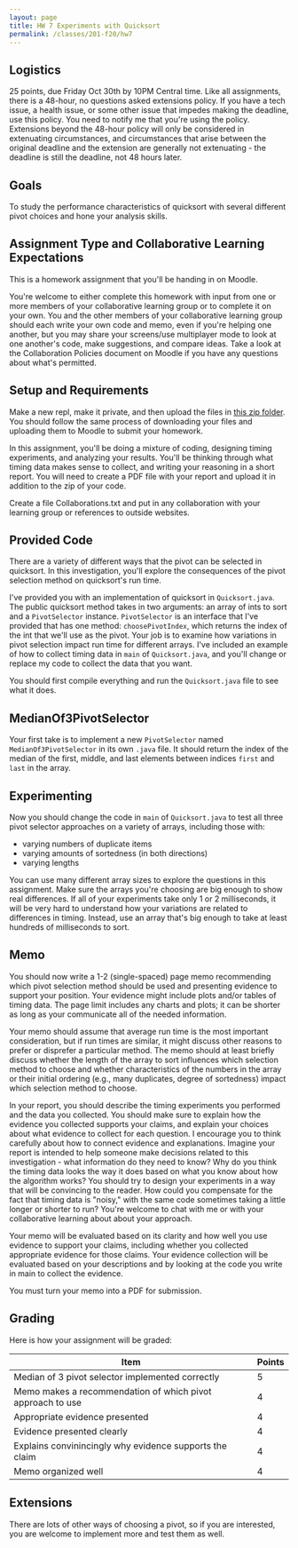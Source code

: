 ```yaml
---
layout: page
title: HW 7 Experiments with Quicksort
permalink: /classes/201-f20/hw7
---
```


## Logistics
25 points, due Friday Oct 30th by 10PM Central time. Like all assignments, there is a 48-hour, no questions asked extensions policy. If you have a tech issue, a health issue, or some other issue that impedes making the deadline, use this policy. You need to notify me that you're using the policy. Extensions beyond the 48-hour policy will only be considered in extenuating circumstances, and circumstances that arise between the original deadline and the extension are generally not extenuating - the deadline is still the deadline, not 48 hours later.

## Goals
To study the performance characteristics of quicksort with several different pivot choices and hone your analysis skills.

## Assignment Type and Collaborative Learning Expectations
This is a homework assignment that you'll be handing in on Moodle.

You're welcome to either complete this homework with input from one or more members of your collaborative learning group or to complete it on your own. You and the other members of your collaborative learning group should each write your own code and memo, even if you're helping one another, but you may share your screens/use multiplayer mode to look at one another's code, make suggestions, and compare ideas. Take a look at the Collaboration Policies document on Moodle if you have any questions about what's permitted.

## Setup and Requirements
Make a new repl, make it private, and then upload the files in [this zip folder](/classes/201-f20/HW07-Starter.zip). You should follow the same process of downloading your files and uploading them to Moodle to submit your homework. 

In this assignment, you'll be doing a mixture of coding, designing timing experiments, and analyzing your results. You'll be thinking through what timing data makes sense to collect, and writing your reasoning in a short report. You will need to create a PDF file with your report and upload it in addition to the zip of your code.

Create a file Collaborations.txt and put in any collaboration with your learning group or references to outside websites.

## Provided Code
There are a variety of different ways that the pivot can be selected in quicksort. In this investigation, you'll explore the consequences of the pivot selection method on quicksort's run time.

I've provided you with an implementation of quicksort in `Quicksort.java`. The public quicksort method takes in two arguments: an array of ints to sort and a `PivotSelector` instance. `PivotSelector` is an interface that I've provided that has one method: `choosePivotIndex`, which returns the index of the int that we'll use as the pivot. Your job is to examine how variations in pivot selection impact run time for different arrays. I've included an example of how to collect timing data in `main` of `Quicksort.java`, and you'll change or replace my code to collect the data that you want.

You should first compile everything and run the `Quicksort.java` file to see what it does.

## MedianOf3PivotSelector

Your first take is to implement a new `PivotSelector` named `MedianOf3PivotSelector` in its own `.java` file. It should return the index of the median of the first, middle, and last elements between indices `first` and `last` in the array.

## Experimenting

Now you should change the code in `main` of `Quicksort.java` to test all three pivot selector approaches on a variety of arrays, including those with:

* varying numbers of duplicate items
* varying amounts of sortedness (in both directions)
* varying lengths 

You can use many different array sizes to explore the questions in this assignment. Make sure the arrays you're choosing are big enough to show real differences. If all of your experiments take only 1 or 2 milliseconds, it will be very hard to understand how your variations are related to differences in timing. Instead, use an array that's big enough to take at least hundreds of milliseconds to sort.

## Memo

You should now write a 1-2 (single-spaced) page memo recommending which pivot selection method should be used and presenting evidence to support your position. Your evidence might include plots and/or tables of timing data. The page limit includes any charts and plots; it can be shorter as long as your communicate all of the needed information.

Your memo should assume that average run time is the most important consideration, but if run times are similar, it might discuss other reasons to prefer or disprefer a particular method. The memo should at least briefly discuss whether the length of the array to sort influences which selection method to choose and whether characteristics of the numbers in the array or their initial ordering (e.g., many duplicates, degree of sortedness) impact which selection method to choose.

In your report, you should describe the timing experiments you performed and the data you collected. You should make sure to explain how the evidence you collected supports your claims, and explain your choices about what evidence to collect for each question. I encourage you to think carefully about how to connect evidence and explanations. Imagine your report is intended to help someone make decisions related to this investigation - what information do they need to know? Why do you think the timing data looks the way it does based on what you know about how the algorithm works? You should try to design your experiments in a way that will be convincing to the reader. How could you compensate for the fact that timing data is "noisy," with the same code sometimes taking a little longer or shorter to run? You're welcome to chat with me or with your collaborative learning about about your approach.

Your memo will be evaluated based on its clarity and how well you use evidence to support your claims, including whether you collected appropriate evidence for those claims. Your evidence collection will be evaluated based on your descriptions and by looking at the code you write in main to collect the evidence.

You must turn your memo into a PDF for submission.

## Grading
Here is how your assignment will be graded:

| Item | Points |
|-------|--------|
|Median of 3 pivot selector implemented correctly | 5 |
|Memo makes a recommendation of which pivot approach to use | 4 |
| Appropriate evidence presented |4  |
| Evidence presented clearly | 4 |
| Explains convinincingly why evidence supports the claim | 4 |
| Memo organized well | 4 |

## Extensions
There are lots of other ways of choosing a pivot, so if you are interested, you are welcome to implement more and test them as well.